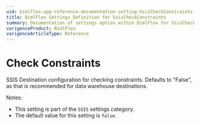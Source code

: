 ```yaml
---
uid: bimlflex-app-reference-documentation-setting-SsisCheckConstraints
title: BimlFlex Settings Definition for SsisCheckConstraints
summary: Documentation of settings option within BimlFlex for SsisCheckConstraints
varigenceProduct: BimlFlex
varigenceArticleType: Reference
---
```


# Check Constraints

SSIS Destination configuration for checking constraints. Defaults to "False", as that is recommended for data warehouse destinations.

Notes:
* This setting is part of the `SSIS` settings category.
* The default value for this setting is `false`.